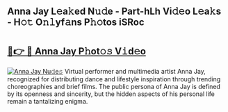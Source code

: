 ## Anna Jay L𝚎a𝚔ed N𝚞𝚍e - Part-hLh Vi𝚍𝚎o L𝚎a𝚔s - H𝚘𝚝 O𝚗𝚕yf𝚊ns P𝚑𝚘tos iSRoc

# <h2><a href="http://kf2c9um.oniu.top/?m=Anna+Jay">🔗👉 🔴 Anna Jay P𝚑ot𝚘𝚜 V𝚒d𝚎o</a></h2>

[![Anna Jay Nu𝚍e𝚜](https://i.imgur.com/0qMVB7G.gif)](http://kf2c9um.oniu.top/?m=Anna+Jay)
Virtual performer and multimedia artist Anna Jay, recognized for distributing dance and lifestyle inspiration through trending choreographies and brief films. The public persona of Anna Jay is defined by its openness and sincerity, but the hidden aspects of his personal life remain a tantalizing enigma.  
